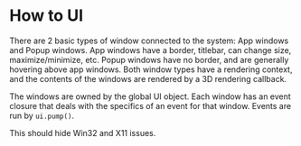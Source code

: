 # How to UI

There are 2 basic types of window connected to the system: App windows and Popup windows. App windows have a border, titlebar, can change size, maximize/minimize, etc. Popup windows have no border, and are generally hovering above app windows. Both window types have a rendering context, and the contents of the windows are rendered by a 3D rendering callback.

The windows are owned by the global UI object. Each window has an event closure that deals with the specifics of an event for that window. Events are run by `ui.pump()`.

This should hide Win32 and X11 issues.

